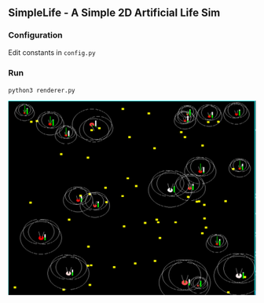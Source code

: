 ## SimpleLife - A Simple 2D Artificial Life Sim

### Configuration
Edit constants in `config.py`

### Run
`python3 renderer.py`

![screen](./imgs/screencap_2.png)

